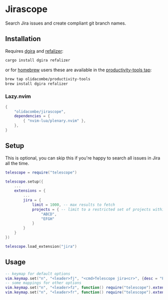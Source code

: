 # Jirascope

Search Jira issues and create compliant git branch names.

## Installation

Requires [dgira](https://github.com/olidacombe/dgira) and [refalizer](https://github.com/olidacombe/refalizer):

```bash
cargo install dgira refalizer
```

or for [homebrew](https://brew.sh/) users these are available in the [productivity-tools tap](https://github.com/olidacombe/homebrew-productivity-tools):

```bash
brew tap olidacombe/productivity-tools
brew install dgira refalizer
```

### Lazy.nvim

```lua
{
    "olidacombe/jirascope",
    dependencies = {
        { "nvim-lua/plenary.nvim" },
    },
}
```

## Setup

This is optional, you can skip this if you're happy to search all issues in Jira all the time.

```lua
telescope = require("telescope")

telescope.setup({
    ...
    extensions = {
        ...
        jira = {
            limit = 1000, -- max results to fetch
            projects = { -- limit to a restricted set of projects within your org
                "ABCD",
                "EFGH"
            }
        }
    }
})

telescope.load_extension("jira")
```

## Usage

```lua
-- keymap for default options
vim.keymap.set("n", "<leader>fj", "<cmd>Telescope jira<cr>", {desc = "Find Jira"})
-- some mappings for other options
vim.keymap.set("n", "<leader>fz", function() require("telescope").extensions.jira.jira({projects={"FRNT"}}) end, {delc = "Find Frontend Jira"})
vim.keymap.set("n", "<leader>fr", function() require("telescope").extensions.jira.jira({projects={"BACK","INFR"}}) end, {desc = "Find Backend Jira"})
```

